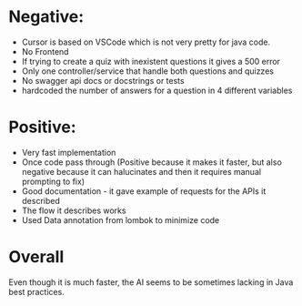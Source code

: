 
# Negative:
- Cursor is based on VSCode which is not very pretty for java code.
- No Frontend
- If trying to create a quiz with inexistent questions it gives a 500 error
- Only one controller/service that handle both questions and quizzes
- No swagger api docs or docstrings or tests
- hardcoded the number of answers for a question in 4 different variables

# Positive: 
- Very fast implementation
- Once code pass through (Positive because it makes it faster, but also negative because it can halucinates and then it requires manual prompting to fix)
- Good documentation - it gave example of requests for the APIs it described
- The flow it describes works
- Used Data annotation from lombok to minimize code

# Overall
Even though it is much faster, the AI seems to be sometimes lacking in Java best practices.